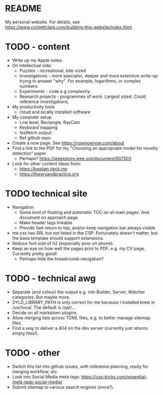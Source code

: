 # README

My personal website. For details, see https://www.corbettclark.com/building-this-website/index.html.

# TODO - content

- Write up my Apple notes.
- On intellectual side:
  - Puzzles - recreational, bite-sized
  - Investigations - more specialist, deeper and more extensive write-up trying to answer "why". For example, logarithms, or complex numbers.
  - Experiments - code e.g complexity.
  - Research projects - programmes of work. Largest sized. Could reference investigations.
- My productivity tools
  - cloud and locally installed software
- My computer setup
  - Low level, Rectangle, RayCast
  - Keyboard mapping
  - fastfetch output
  - Ref github repo
- Create a now page. See https://nownownow.com/about
- Find a link to the PDF for my "Choosing an appropriate model for novelty detection" paper.
  - Perhaps? https://ieeexplore.ieee.org/document/607503
- Look for other content ideas from:
  - https://bastian.rieck.me
  - https://theoryandpractice.org

# TODO technical site

- Navigation
  - Some kind of floating and automatic TOC on all main pages. And document on approach page.
  - Make header tags linkable
  - Provide fast return to top, and/or keep navigation bar always visible
- me.css has SRI, but not listed in the CSP. Fortunately doesn't matter, but the base template should support extensions.
- Reduce font size of h2 (especially poor on phone).
- Keep an eye on how well the pages print to PDF, e.g. my CV page. Currently pretty good!
  - Perhaps hide the breadcrumb navigation?

# TODO - technical awg

- Separate (and colour) the output e.g. into Builder, Server, Watcher categories. But maybe more.
- DYLD_LIBRARY_PATH is only correct for me because I installed brew in /usr/local. The default is /opt/...
- Decide on all markdown plugins.
- Allow merging lists across TOML files, e.g. to better manage sitemap files.
- Find a way to deliver a 404 on the dev server (currently just returns empty files!).

# TODO - other

- Switch this list into github issues, with milestone planning, ready for merging workflow, etc.
- Look into Social Media meta tags: https://css-tricks.com/essential-meta-tags-social-media/
- Submit sitemap to various search engines (once?).
